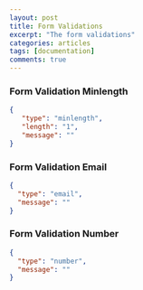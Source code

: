 ```yaml
---
layout: post
title: Form Validations
excerpt: "The form validations"
categories: articles
tags: [documentation]
comments: true
---
```


### Form Validation Minlength
```json
{
   "type": "minlength",
   "length": "1",
   "message": ""
}
```

### Form Validation Email
```json
{
  "type": "email",
  "message": ""
}
```
### Form Validation Number
```json
{
  "type": "number",
  "message": ""
}
```
